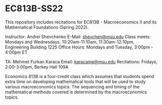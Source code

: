 # EC813B-SS22
This repository includes recitations for EC813B - Macroeconomics II and its Mathematical Foundations (Spring 2022).

Instructor: Andrei Shevchenko
E-Mail: shevchen@msu.edu
Class meets: Mondays and Wednesdays, 10:20am-11:10am, 11:30am-12:10pm, Engineering Building 1225 
Office Hours: Mondays and Tuesday, 3:00pm - 4:00pm ET

TA: Mehmet Furkan Karaca
Email: karacame@msu.edu
Recitations: Fridays, 2:00-3:00pm, Berkey Hall 109A

Economics 813B is a four-credit class which assumes that students spend extra time on developing mathematical tools that will be used to study various macroeconomics topics. The sequencing and timing of the mathematical methods covered is determined by the macroeconomics topics.
